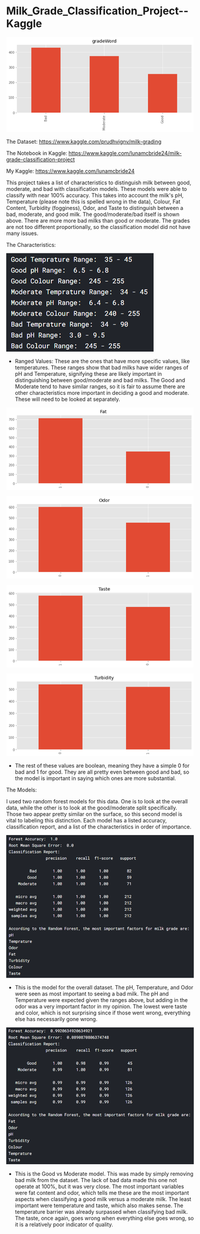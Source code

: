 # Milk_Grade_Classification_Project--Kaggle

![grades](https://github.com/Luna-McBride/Kaggle_Personal_Projects/blob/master/Data%20Classification/Milk_Grade_Classification_Project/Grade.png)

The Dataset: https://www.kaggle.com/prudhvignv/milk-grading

The Notebook in Kaggle: https://www.kaggle.com/lunamcbride24/milk-grade-classification-project

My Kaggle: https://www.kaggle.com/lunamcbride24

This project takes a list of characteristics to distinguish milk between good, moderate, and bad with classification models. These models were able to classify with near 100% accuracy. This takes into account the milk's pH, Temperature (please note this is spelled wrong in the data), Colour, Fat Content, Turbidity (fogginess), Odor, and Taste to distinguish between a bad, moderate, and good milk. The good/moderate/bad itself is shown above. There are more more bad milks than good or moderate. The grades are not too different proportionally, so the classification model did not have many issues.

The Characteristics:

![range](https://github.com/Luna-McBride/Kaggle_Personal_Projects/blob/master/Data%20Classification/Milk_Grade_Classification_Project/Ranges.png)

* Ranged Values: These are the ones that have more specific values, like temperatures. These ranges show that bad milks have wider ranges of pH and Temperature, signifying these are likely important in distinguishing between good/moderate and bad milks. The Good and Moderate tend to have similar ranges, so it is fair to assume there are other characteristics more important in deciding a good and moderate. These will need to be looked at separately.

![fat](https://github.com/Luna-McBride/Kaggle_Personal_Projects/blob/master/Data%20Classification/Milk_Grade_Classification_Project/Fat.png)

![odor](https://github.com/Luna-McBride/Kaggle_Personal_Projects/blob/master/Data%20Classification/Milk_Grade_Classification_Project/Odor.png)

![taste](https://github.com/Luna-McBride/Kaggle_Personal_Projects/blob/master/Data%20Classification/Milk_Grade_Classification_Project/Taste.png)

![turbidity](https://github.com/Luna-McBride/Kaggle_Personal_Projects/blob/master/Data%20Classification/Milk_Grade_Classification_Project/Turbidity.png)

* The rest of these values are boolean, meaning they have a simple 0 for bad and 1 for good. They are all pretty even between good and bad, so the model is important in saying which ones are more substantial.

The Models:

I used two random forest models for this data. One is to look at the overall data, while the other is to look at the good/moderate split specifically. Those two appear pretty similar on the surface, so this second model is vital to labeling this distinction. Each model has a listed accuracy, classification report, and a list of the characteristics in order of importance.

![allgrades](https://github.com/Luna-McBride/Kaggle_Personal_Projects/blob/master/Data%20Classification/Milk_Grade_Classification_Project/AllChara.png)

* This is the model for the overall dataset. The pH, Temperature, and Odor were seen as most important to seeing a bad milk. The pH and Temperature were expected given the ranges above, but adding in the odor was a very important factor in my opinion. The lowest were taste and color, which is not surprising since if those went wrong, everything else has necessarily gone wrong.

![goodvmod](https://github.com/Luna-McBride/Kaggle_Personal_Projects/blob/master/Data%20Classification/Milk_Grade_Classification_Project/GoodvMod.png)

* This is the Good vs Moderate model. This was made by simply removing bad milk from the dataset. The lack of bad data made this one not operate at 100%, but it was very close. The most important variables were fat content and odor, which tells me these are the most important aspects when classifying a good milk versus a moderate milk. The least important were temperature and taste, which also makes sense. The temperature barrier was already surpassed when classifying bad milk. The taste, once again, goes wrong when everything else goes wrong, so it is a relatively poor indicator of quality.
